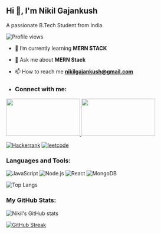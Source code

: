 ## Hi 👋, I'm Nikil Gajankush

A passionate B.Tech Student from India.

![Profile views](https://komarev.com/ghpvc/?username=Nikil-20&label=Profile%20views&color=0e75b6&style=flat)

- 🌱 I’m currently learning **MERN STACK**

- 💬 Ask me about **MERN Stack**

- 📫 How to reach me **nikilgajankush@gmail.com**

- ### Connect with me:

<a href="https://in.linkedin.com/in/nikilgajankush">
  <img src="https://img.shields.io/badge/-LinkedIn?style=for-the-badge&logo=linkedin&logoColor=blue&labelColor=white&color=white" width="200" height="100">
</a>  <a href="https://www.instagram.com/nick_______003/">
  <img src="https://img.shields.io/badge/-Instagram?style=for-the-badge&logo=Instagram&logoColor=red&labelColor=white&color=white" width="200" height="100">
</a>




[![Hackerrank](https://img.shields.io/badge/Hackerrank-%23E4405F.svg?&style=for-the-badge&logo=Hackerrank&logoColor=white)](https://www.hackerrank.com/profile/nikilgajankush29)
[![leetcode](https://img.shields.io/badge/leetcode-%23E4405F.svg?&style=for-the-badge&logo=Hackerrank&logoColor=white)](https://leetcode.com/u/i4NZct7nxk/)




### Languages and Tools:

![JavaScript](https://img.shields.io/badge/JavaScript-%23323330.svg?style=for-the-badge&logo=javascript&logoColor=%23F7DF1E)
![Node.js](https://img.shields.io/badge/Node.js-%2343853D.svg?style=for-the-badge&logo=node-dot-js&logoColor=white)
![React](https://img.shields.io/badge/React-%2320232a.svg?style=for-the-badge&logo=react&logoColor=%2361DAFB)
![MongoDB](https://img.shields.io/badge/MongoDB-%234ea94b.svg?style=for-the-badge&logo=mongodb&logoColor=white)


![Top Langs](https://github-readme-stats.vercel.app/api/top-langs/?username=Nikil-20&layout=compact&theme=radical)


### My GitHub Stats:

![Nikil's GitHub stats](https://github-readme-stats.vercel.app/api?username=Nikil-20&show_icons=true&theme=radical
)

[![GitHub Streak](https://github-readme-streak-stats.herokuapp.com/?user=Nikil-20&theme=radical&date_format=M%20j%5B%2C%20Y%5D)](https://git.io/streak-stats)







